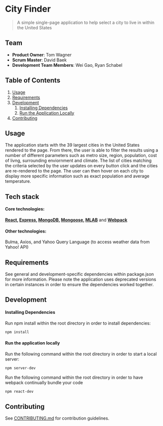 # City Finder

> A simple single-page application to help select a city to live in within the United States

## Team

  - __Product Owner__: Tom Wagner
  - __Scrum Master__: David Baek
  - __Development Team Members__: Wei Gao, Ryan Schabel

## Table of Contents

1. [Usage](#Usage)
1. [Requirements](#requirements)
1. [Development](#development)
    1. [Installing Dependencies](#installing-dependencies)
    1. [Run the Application Locally](#run-the-application-locally)
1. [Contributing](#contributing)


## Usage

The application starts with the 39 largest cities in the United States rendered to the page. From there, the user is able to filter the results using a number of different parameters such as metro size, region, population, cost of livng, surrounding enviornment and climate. The list of cities matching the criteria selected by the user updates on every button click and the cities are re-rendered to the page. The user can then hover on each city to display more specific information such as exact population and average temperature.

## Tech stack

#### Core technologies:

**[React](https://reactjs.org/), [Express](https://expressjs.com/), [MongoDB](https://www.mongodb.com/), [Mongoose](http://mongoosejs.com/docs/index.html), [MLAB](http://docs.mlab.com/)** and **[Webpack](https://webpack.js.org/)**

#### Other technologies:

Bulma, Axios, and Yahoo Query Language (to access weather data from Yahoo! API)

## Requirements

See general and development-specific dependencies within package.json for more information. Please note the application uses deprecated versions in certain instances in order to ensure the dependencies worked together.

## Development

#### Installing Dependencies

Run npm install within the root directory in order to install dependencies:

```sh
npm install
```

#### Run the application locally

Run the following command within the root directory in order to start a local server:

```sh
npm server-dev
```

Run the following command within the root directory in order to have webpack continually bundle your code

```sh
npm react-dev
```

## Contributing

See [CONTRIBUTING.md](CONTRIBUTING.md) for contribution guidelines.
